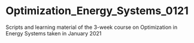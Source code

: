 # Optimization_Energy_Systems_0121
Scripts and learning material of the 3-week course on Optimization in Energy Systems taken in January 2021
